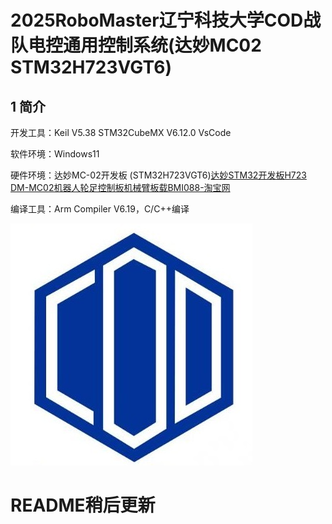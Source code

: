 # 2025RoboMaster辽宁科技大学COD战队电控通用控制系统(达妙MC02 STM32H723VGT6)

## **1** **简介**

开发工具：Keil V5.38 STM32CubeMX V6.12.0 VsCode

软件环境：Windows11

硬件环境：达妙MC-02开发板 (STM32H723VGT6)[达妙STM32开发板H723 DM-MC02机器人轮足控制板机械臂板载BMI088-淘宝网](https://item.taobao.com/item.htm?abbucket=15&id=814954787248&ns=1&pisk=gheoxLZ9Y7lSP46GFEM51F8zB15YiYMISypKJv3FgquXwvC7vDV0fy0RA_M8i244o4JRVuUmYyqQwgGdPHx7nPvpea17YpDKLNQOBOES2vMFWm1BRwTSYD9Fp2lygYip21u4OOE7V2tk8GFVBeAMbITeT2zE3jonbv8rzQSmgcnELLleUI8qlquELXJrgooivL-rYLSD0Dnw4QueUn8qxc8ELvzU0imIu0kXM30aLWyVoncCgEawM-ooZVrrzuFT3EGXNkumDmwqqo0a469eL-moZJiBOGjEwWrs18ePKKM8jSkqXu6knArrjz3Y7OJm3oE4JfNfRdhboJc_UbtF0qyuo8Mzy6JgSY4n_8lDYpErF4Dm0RSp1qemyyyogGpi9xyt_YPAGahKEc4UFzxHLPrYX8GbKNYqR7ns3cE5EKDa4DSz7IRNH-pI0Me2OBGrcm0tBbpd5fej3njcmCNKamiiWJIDTFGrc06RmiA1kboj2Q5..&priceTId=215042b217390244775374546eeef7&skuId=5681498675796&spm=a21n57.sem.item.1.495c3903rxGtDw&utparam={"aplus_abtest"%3A"4a92a817f9c3449937286fb8473885f7"}&xxc=taobaoSearch)

编译工具：Arm Compiler V6.19，C/C++编译

![alt text](ad140e9c0190149d99c92ce133efdfd.jpg)

# README稍后更新
